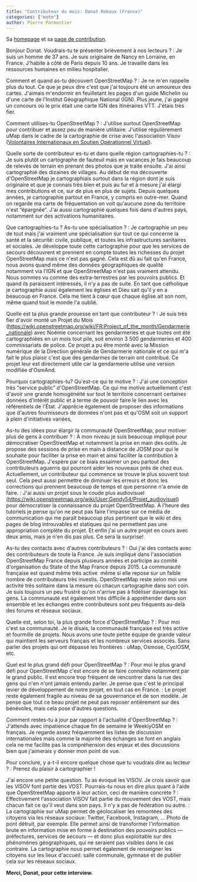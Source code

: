 ```yaml
---
title: "Contributeur du mois: Donat Robaux (France)"
categories: ["motm"]
author: Pierre Parmentier
---
```


Sa [homepage](https://www.openstreetmap.org/user/gendy54) et sa [page de contribution](https://hdyc.neis-one.org/?gendy54).

Bonjour Donat. Voudrais-tu te présenter brièvement à nos lecteurs ?
: Je suis un homme de 37 ans. Je suis originaire de Nancy en Lorraine, en France. J'habite à côté de Paris depuis 10 ans. Je travaille dans les ressources humaines en milieu hospitalier.

Comment et quand as-tu découvert OpenStreetMap ?
: Je ne m'en rappelle plus du tout. Ce que je peux dire c'est que j'ai toujours été un amoureux des cartes. J'aimais m'endormir en feuilletant les pages d'un guide Michelin ou d'une carte de l'Institut Géographique National (IGN). Plus jeune, j'ai gagné un concours où le prix était une carte IGN des itinéraires VTT. J'étais très fier.

Comment utilises-tu OpenStreetMap ?
: J'utilise surtout OpenStreetMap pour contribuer et assez peu de manière utilitaire. J'utilise régulièrement uMap dans le cadre de la cartographie de crise avec l'association Visov ([Volontaires Internationaux en Soutien Opérationnel Virtuel](https://twitter.com/VISOV1/status/1427741296110841856)).

Quelle sorte de contributeur es-tu et dans quelle région cartographies-tu ?
: Je suis plutôt un cartographe de fauteuil mais en vacances je fais beaucoup de relevés de terrain en prenant des photos que je traite ensuite. J'ai ainsi cartographié des dizaines de villages. Au début de ma découverte d'OpenStreetMap je cartographiais surtout dans la région dont je suis originaire et que je connais très bien et puis au fur et à mesure j'ai élargi mes contributions et ce, sur de plus en plus de sujets. Depuis quelques années, je cartographie partout en France, y compris en outre-mer. Quand on regarde ma carte de fréquentation on voit qu'aucune zone du territoire n'est “épargnée”. J'ai aussi cartographié quelques fois dans d'autres pays, notamment sur des activations humanitaires.

Que cartographies-tu ? As-tu une spécialisation ?
: Je cartographie un peu de tout mais j'ai vraiment une spécialisation sur tout ce qui concerne la santé et la sécurité: civile, publique, et toutes les infrastructures sanitaires et sociales. Je développe toute cette cartographie pour que les services de secours découvrent et prennent en compte toutes les richesses du projet OpenStreetMap mais ce n'est pas gagné. Cela est dû au fait qu'en France, nous avons quand même des données géographiques de qualité notamment via l'IGN et que OpenStreetMap n'est pas vraiment attendu. Nous sommes vu comme des extra-terrestres par les pouvoirs publics. Et quand ils paraissent intéressés, il n'y a pas de suite. En tant que catholique je cartographie aussi également les églises et Dieu sait qu'il y en a beaucoup en France. Cela me tient à cœur que chaque église ait son nom, même quand tout le monde l'a oublié.

Quelle est ta plus grande prouesse en tant que contributeur ?
: Je suis très fier d'avoir monté un Projet du Mois (<https://wiki.openstreetmap.org/wiki/FR:Project_of_the_month/Gendarmerie_nationale>) avec Noémie concernant les gendarmeries et que toutes ont été cartographiées en un mois tout pile, soit environ 3 500 gendarmeries et 400 commissariats de police. Ce projet a pu être monté avec la Mission numérique de la Direction générale de Gendarmerie nationale et ce qui m'a fait le plus plaisir c'est que des gendarmes de terrain ont contribué. Ce projet leur est directement utile car la gendarmerie utilise une version modifiée d'OsmAnd.

Pourquoi cartographies-tu? Qu'est-ce qui te motive ?
: J'ai une conception très “service public” d'OpenStreetMap. Ce qui me motive actuellement c'est d'avoir une grande homogénéité sur tout le territoire concernant certaines données d'intérêt public et à terme de pouvoir faire le lien avec les référentiels de l'État. J'apprécie également de proposer des informations que d'autres fournisseurs de données n'ont pas et qu'OSM soit un support à plein d'initiatives variées,

As-tu des idées pour élargir la communauté OpenStreetMap, pour motiver plus de gens à contribuer ?
: À mon niveau je suis beaucoup impliqué pour démocratiser OpenStreetMap et notamment la prise en main des outils. Je propose des sessions de prise en main à distance de JOSM pour qui le souhaite pour faciliter la prise en main et ainsi faciliter la contribution à OpenStreetMap. J'espère par ce biais essaimer un peu partout des contributeurs aguerris qui pourront aider les nouveaux près de chez eux. Actuellement, un contributeur qui commence se trouve le plus souvent tout seul. Cela peut aussi permettre de diminuer les erreurs et donc les corrections qui prennent beaucoup de temps et que personne n'a envie de faire.
: J'ai aussi un projet sous le coude plus audiovisuel (<https://wiki.openstreetmap.org/wiki/User:Gendy54/Projet_audiovisuel>) pour démocratiser la connaissance du projet OpenStreetMap. À l'heure des tutoriels je pense qu'on ne peut pas faire l'impasse sur ce média de communication qui me paraît beaucoup plus pertinent que le wiki et des pages de blog introuvables et statiques qui ne permettent pas une appropriation complète du projet. Et enfin j'ai un autre projet en cours avec deux amis, mais je n'en dis pas plus. Ce sera la surprise!

As-tu des contacts avec d'autres contributeurs ?
: Oui j'ai des contacts avec des contributeurs de toute la France. Je suis impliqué dans l'association OpenStreetMap France depuis plusieurs années et participe au comité d'organisation du State of the Map France depuis 2015. La communauté française est quand même très active  même si elle repose sur un faible nombre de contributeurs très investis. OpenStreetMap reste selon moi une activité très solitaire dans la mesure où chacun cartographie dans son coin. Je suis toujours un peu frustré qu'on n'arrive pas à fidéliser davantage les gens. La communauté est également très difficile à appréhender dans son ensemble et les échanges entre contributeurs sont peu fréquents au-delà des forums et réseaux sociaux.

Quelle est, selon toi, la plus grande force d'OpenStreetMap ?
: Pour moi c'est sa communauté. Je le disais, la communauté française est très active et fourmille de projets. Nous avons une toute petite équipe de grande valeur qui maintient les serveurs français et les nombreux services associés. Sans parler des projets qui ont dépassé les frontières : uMap, Osmose, CyclOSM, etc.

Quel est le plus grand défi pour OpenStreetMap ?
: Pour moi le plus grand défi pour OpenStreetMap c'est encore de se faire connaître notamment par le grand public. Il est encore trop fréquent de rencontrer dans la rue des gens qui n'en n'ont jamais entendu parler. Je pense que c'est le principal levier de développement de notre projet, en tout cas en France.
: Le projet reste également fragile au niveau de sa gouvernance et de son modèle. Je pense que tout ce beau projet ne peut pas reposer entièrement sur des bénévoles, mais cela pose d'autres questions.

Comment restes-tu à jour par rapport à l'actualité d'OpenStreetMap ?
: J'attends avec impatience chaque fin de semaine le WeeklyOSM en français. Je regarde assez fréquemment les listes de discussion internationales mais comme la majorité des échanges se font en anglais cela ne me facilite pas la compréhension des enjeux et des discussions bien que j'aimerais y donner mon point de vue.

Pour conclure, y a-t-il encore quelque chose que tu voudrais dire au lecteur ?
: Prenez du plaisir à cartographier !

J'ai encore une petite question. Tu as évoqué les VISOV. Je crois savoir que les VISOV font partie des VOST. Pourrais-tu nous en dire plus quant à l'aide que OpenStreetMap apporte à leur action, ceci de manière concrète ?
: Effectivement l'association VISOV fait partie du mouvement des VOST, mais chacun fait ce qu'il veut dans son pays. Il n'y a pas de fédération ou autre.
: La cartographie sur uMap permet de géolocaliser les remontées des citoyens via les réseaux sociaux: Twitter, Facebook, Instagram, ... Photo de pont détruit, par exemple. Elle permet ainsi de transformer l'information brute en information mise en forme à destination des pouvoirs publics &mdash; préfectures, services de secours &mdash; et donc plus exploitable sur des phénomènes géographiques, qui ne seraient pas visibles dans le cas contraire. La cartographie nous permet également de renseigner les citoyens sur les lieux d'accueil: salle communale, gymnase et de publier cela sur les réseaux sociaux.

**Merci, Donat, pour cette interview.**
